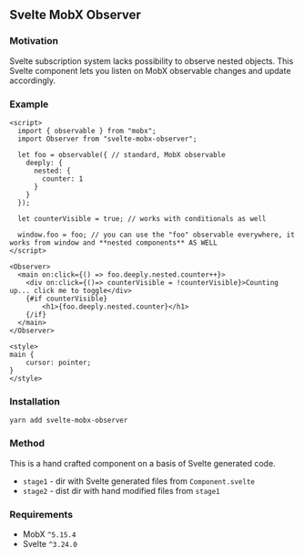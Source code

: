 ## Svelte MobX Observer

### Motivation

Svelte subscription system lacks possibility to observe nested objects. This Svelte component lets you listen on MobX observable changes and update accordingly.

### Example

```svelte
<script>
  import { observable } from "mobx";
  import Observer from "svelte-mobx-observer";

  let foo = observable({ // standard, MobX observable
    deeply: {
      nested: {
        counter: 1
      }
    }
  });

  let counterVisible = true; // works with conditionals as well

  window.foo = foo; // you can use the "foo" observable everywhere, it works from window and **nested components** AS WELL
</script>

<Observer>
  <main on:click={() => foo.deeply.nested.counter++}>
	<div on:click={()=> counterVisible = !counterVisible}>Counting up... click me to toggle</div>
	{#if counterVisible}
		<h1>{foo.deeply.nested.counter}</h1>	
	{/if}
  </main>
</Observer>

<style>
main {
	cursor: pointer;
}
</style>
```

### Installation

```
yarn add svelte-mobx-observer
```

### Method

This is a hand crafted component on a basis of Svelte generated code.

 - `stage1` - dir with Svelte generated files from `Component.svelte`
 - `stage2` - dist dir with hand modified files from `stage1`

### Requirements

 - MobX `^5.15.4`
 - Svelte `^3.24.0`


